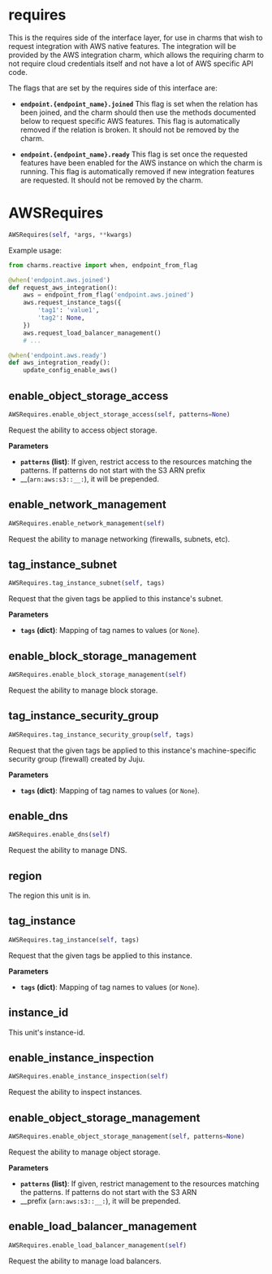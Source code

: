 <h1 id="requires">requires</h1>


This is the requires side of the interface layer, for use in charms that
wish to request integration with AWS native features.  The integration will
be provided by the AWS integration charm, which allows the requiring charm
to not require cloud credentials itself and not have a lot of AWS specific
API code.

The flags that are set by the requires side of this interface are:

* **`endpoint.{endpoint_name}.joined`** This flag is set when the relation
  has been joined, and the charm should then use the methods documented below
  to request specific AWS features.  This flag is automatically removed if
  the relation is broken.  It should not be removed by the charm.

* **`endpoint.{endpoint_name}.ready`** This flag is set once the requested
  features have been enabled for the AWS instance on which the charm is
  running.  This flag is automatically removed if new integration features
  are requested.  It should not be removed by the charm.

<h1 id="requires.AWSRequires">AWSRequires</h1>

```python
AWSRequires(self, *args, **kwargs)
```

Example usage:

```python
from charms.reactive import when, endpoint_from_flag

@when('endpoint.aws.joined')
def request_aws_integration():
    aws = endpoint_from_flag('endpoint.aws.joined')
    aws.request_instance_tags({
        'tag1': 'value1',
        'tag2': None,
    })
    aws.request_load_balancer_management()
    # ...

@when('endpoint.aws.ready')
def aws_integration_ready():
    update_config_enable_aws()
```

<h2 id="requires.AWSRequires.enable_object_storage_access">enable_object_storage_access</h2>

```python
AWSRequires.enable_object_storage_access(self, patterns=None)
```

Request the ability to access object storage.

__Parameters__

- __`patterns` (list)__: If given, restrict access to the resources matching
    the patterns. If patterns do not start with the S3 ARN prefix
- __(`arn:aws:s3::__:`), it will be prepended.

<h2 id="requires.AWSRequires.enable_network_management">enable_network_management</h2>

```python
AWSRequires.enable_network_management(self)
```

Request the ability to manage networking (firewalls, subnets, etc).

<h2 id="requires.AWSRequires.tag_instance_subnet">tag_instance_subnet</h2>

```python
AWSRequires.tag_instance_subnet(self, tags)
```

Request that the given tags be applied to this instance's subnet.

__Parameters__

- __`tags` (dict)__: Mapping of tag names to values (or `None`).

<h2 id="requires.AWSRequires.enable_block_storage_management">enable_block_storage_management</h2>

```python
AWSRequires.enable_block_storage_management(self)
```

Request the ability to manage block storage.

<h2 id="requires.AWSRequires.tag_instance_security_group">tag_instance_security_group</h2>

```python
AWSRequires.tag_instance_security_group(self, tags)
```

Request that the given tags be applied to this instance's
machine-specific security group (firewall) created by Juju.

__Parameters__

- __`tags` (dict)__: Mapping of tag names to values (or `None`).

<h2 id="requires.AWSRequires.enable_dns">enable_dns</h2>

```python
AWSRequires.enable_dns(self)
```

Request the ability to manage DNS.

<h2 id="requires.AWSRequires.region">region</h2>


The region this unit is in.

<h2 id="requires.AWSRequires.tag_instance">tag_instance</h2>

```python
AWSRequires.tag_instance(self, tags)
```

Request that the given tags be applied to this instance.

__Parameters__

- __`tags` (dict)__: Mapping of tag names to values (or `None`).

<h2 id="requires.AWSRequires.instance_id">instance_id</h2>


This unit's instance-id.

<h2 id="requires.AWSRequires.enable_instance_inspection">enable_instance_inspection</h2>

```python
AWSRequires.enable_instance_inspection(self)
```

Request the ability to inspect instances.

<h2 id="requires.AWSRequires.enable_object_storage_management">enable_object_storage_management</h2>

```python
AWSRequires.enable_object_storage_management(self, patterns=None)
```

Request the ability to manage object storage.

__Parameters__

- __`patterns` (list)__: If given, restrict management to the resources
    matching the patterns. If patterns do not start with the S3 ARN
- __prefix (`arn:aws:s3::__:`), it will be prepended.

<h2 id="requires.AWSRequires.enable_load_balancer_management">enable_load_balancer_management</h2>

```python
AWSRequires.enable_load_balancer_management(self)
```

Request the ability to manage load balancers.

